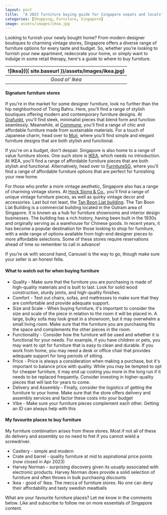 ```yaml
---
layout: post
title:  "A 2023 furniture buying guide for Singapore expats and locals"
categories: [Shopping, Furniture, Singapore]
image: assets/images/ikea.jpg
---
```

Looking to furnish your newly bought home? From modern designer boutiques to charming vintage stores, Singapore offers a diverse range of furniture options for every taste and budget. So, whether you're looking to furnish your new apartment, redecorate your home, or simply want to indulge in some retail therapy, here's a guide to where to buy furniture.

| ![Ikea]({{ site.baseurl }}/assets/images/ikea.jpg)
|:--:| 
|  *Good ol' Ikea*  |

#### Signature furniture stores

If you're in the market for some designer furniture, look no further than the hip neighborhood of Tiong Bahru. Here, you'll find a range of stylish boutiques offering modern and contemporary furniture designs. At [Grafunkt](https://www.grafunkt.com/), you'll find sleek, minimalist pieces that blend form and function seamlessly. Meanwhile, at [Commune](https://www.thecommunelife.com/), you'll find a range of chic and affordable furniture made from sustainable materials. For a touch of Japanese charm, head over to [Muji](https://www.muji.com/sg/products/list/Furniture%20and%20Interior), where you'll find simple and elegant furniture designs that are both stylish and functional.

If you're on a budget, don't despair. Singapore is also home to a range of value furniture stores. One such store is [IKEA](https://www.ikea.com/sg/en/?gclid=EAIaIQobChMIt8SC-Ly__gIVVnV9Ch1SwAhGEAAYASAAEgLBdfD_BwE&gclsrc=aw.ds), which needs no introduction. At IKEA, you'll find a range of affordable furniture pieces that are both stylish and functional. Alternatively, head over to [FurnitureSG](https://www.furnituresg.com.sg/), where you'll find a range of affordable furniture options that are perfect for furnishing your new home.

For those who prefer a more vintage aesthetic, Singapore also has a range of charming vintage stores. At [Hock Siong & Co.](https://www.hocksiong.com.sg/), you'll find a range of unique vintage furniture pieces, as well as quirky vintage decor and accessories. Last but not least, the [Tan Boon Liat building](http://www.tanboonliat.com/). The Tan Boon Liat Building is a commercial building located in the Outram area of Singapore. It is known as a hub for furniture showrooms and interior design businesses. The building has a rich history, having been built in the 1930s and originally serving as a warehouse for Chinese goods. In recent years, it has become a popular destination for those looking to shop for furniture, with a wide range of options available from high-end designer pieces to more affordable selections. Some of these stores require reservations ahead of time so remember to call in advance!

If you’re ok with second hand, Carousel is the way to go, though make sure your seller is an honest fella.

#### What to watch out for when buying furniture

+ Quality - Make sure that the furniture you are purchasing is made of high-quality materials and is built to last. Look for solid wood construction, sturdy joints, and high-quality finishes.
+ Comfort - Test out chairs, sofas, and mattresses to make sure that they are comfortable and provide adequate support.
+ Size and Scale - When buying furniture, it's important to consider the size and scale of the piece in relation to the room it will be placed in. A large, bulky sofa may look great in a showroom, but it may overwhelm a small living room. Make sure that the furniture you are purchasing fits the space and complements the other pieces in the room.
+ Functionality - Consider how the furniture will be used and whether it is functional for your needs. For example, if you have children or pets, you may want to opt for furniture that is easy to clean and durable. If you work from home, you may need a desk or office chair that provides adequate support for long periods of sitting.
+ Price - Price is always a consideration when making a purchase, but it's important to balance price with quality. While you may be tempted to opt for cheaper furniture, it may end up costing you more in the long run if it needs to be replaced frequently. Consider investing in higher-quality pieces that will last for years to come.
+ Delivery and Assembly - Finally, consider the logistics of getting the furniture to your home. Make sure that the store offers delivery and assembly services and factor these costs into your budget
+ Vibe - Make sure your furniture pieces complement each other. Getting an ID can always help with this

#### My favourite places to buy furniture

My furniture combination arises from these stores. Most if not all of these do delivery and assembly so no need to fret if you cannot wield a screwdriver.

+ Castlery - simple and modern 
+ Crate and barrel - quality furniture at mid to aspirational price points (now closed in Apr 2023)
+ Harvey Norman - surprising discovery given its usually associated with electronic products. Harvey Norman does provide a solid selection of furniture and often throws in bulk purchasing discounts
+ Ikea - good ol’ Ikea. The mecca of furniture stores. No one can deny their affordability and tasty swedish meatballs

What are your favourite furniture places? Let me know in the comments below. Like and subscribe to follow me on more essentials of Singapore content.